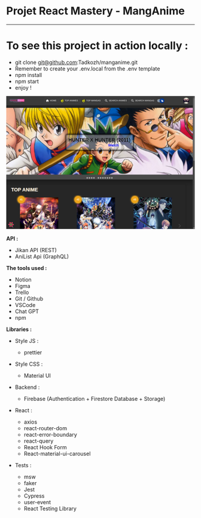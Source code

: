 # Projet React Mastery - MangAnime

---

# To see this project in action locally :

- git clone git@github.com:Tadkozh/manganime.git
- Remember to create your .env.local from the .env template
- npm install
- npm start
- enjoy !

![MangAnime](ressources/smallpreview.png)

**API :**

- Jikan API (REST)
- AniList Api (GraphQL)

**The tools used :**

- Notion
- Figma
- Trello
- Git / Github
- VSCode
- Chat GPT
- npm

**Libraries :**

- Style JS :

  - prettier

- Style CSS :

  - Material UI

- Backend :

  - Firebase (Authentication + Firestore Database + Storage)

- React :

  - axios
  - react-router-dom
  - react-error-boundary
  - react-query
  - React Hook Form
  - React-material-ui-carousel

- Tests :
  - msw
  - faker
  - Jest
  - Cypress
  - user-event
  - React Testing Library
